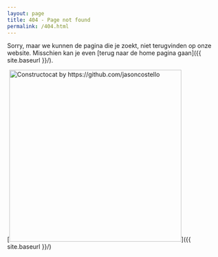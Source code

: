 ```yaml
---
layout: page
title: 404 - Page not found
permalink: /404.html
---
```


Sorry, maar we kunnen de pagina die je zoekt, niet terugvinden op onze website. Misschien kan je even [terug naar de home pagina gaan]({{ site.baseurl }}/).

[<img src="{{ site.baseurl }}/images/404.jpg" alt="Constructocat by https://github.com/jasoncostello" style="width: 400px;"/>]({{ site.baseurl }}/)
